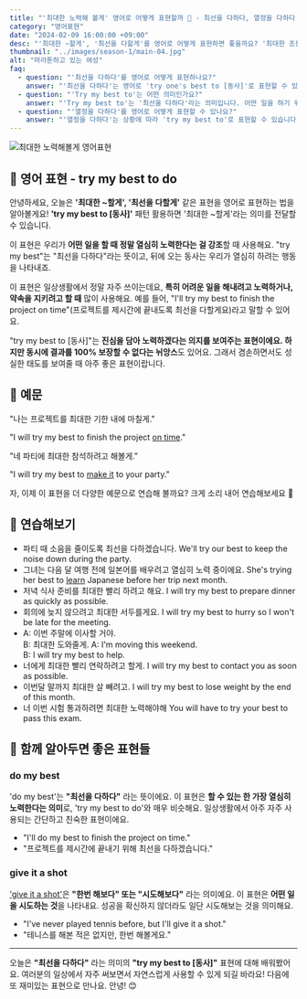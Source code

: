 ```yaml
---
title: "'최대한 노력해 볼게' 영어로 어떻게 표현할까 🎯 - 최선을 다하다, 열정을 다하다 영어로"
category: "영어표현"
date: "2024-02-09 16:00:00 +09:00"
desc: "'최대한 ~할게', '최선을 다할게'를 영어로 어떻게 표현하면 좋을까요? '최대한 조용히 할게', '이 프로젝트를 위해 최선을 다할게' 등을 영어로 표현하는 법을 배워봅시다. 다양한 예문을 통해서 연습하고 본인의 표현으로 만들어 보세요."
thumbnail: "../images/season-1/main-04.jpg"
alt: "마라톤하고 있는 여성"
faq:
  - question: "'최선을 다하다'를 영어로 어떻게 표현하나요?"
    answer: "'최선을 다하다'는 영어로 'try one's best to [동사]'로 표현할 수 있습니다. 예를 들어, 'I'll try my best to finish the project on time'은 '프로젝트를 제시간에 끝내도록 최선을 다하겠습니다'라는 의미입니다."
  - question: "'Try my best to'는 어떤 의미인가요?"
    answer: "'Try my best to'는 '최선을 다하다'라는 의미입니다. 어떤 일을 하기 위해 최대한의 노력을 기울인다는 뜻으로, 열심히 노력하겠다는 의지를 표현할 때 사용합니다."
  - question: "'열정을 다하다'를 영어로 어떻게 표현할 수 있나요?"
    answer: "'열정을 다하다'는 상황에 따라 'try my best to'로 표현할 수 있습니다. 예를 들어, '시험 합격하기 위해 열정을 다하고 있어요.'는 'I'm trying my best to pass the exam'으로 말할 수 있습니다."
---
```


![최대한 노력해볼게 영어표현](../images/season-1/main-04.jpg)

## 🌟 영어 표현 - try my best to do

안녕하세요, 오늘은 **'최대한 ~할게', '최선을 다할게'** 같은 표현을 영어로 표현하는 법을 알아볼게요! **'try my best to [동사]'** 패턴 활용하면 '최대한 ~할게'라는 의미를 전달할 수 있습니다.

이 표현은 우리가 **어떤 일을 할 때 정말 열심히 노력한다는 걸 강조**할 때 사용해요. "try my best"는 "최선을 다하다"라는 뜻이고, 뒤에 오는 동사는 우리가 열심히 하려는 행동을 나타내죠.

이 표현은 일상생활에서 정말 자주 쓰이는데요, **특히 어려운 일을 해내려고 노력하거나, 약속을 지키려고 할 때** 많이 사용해요. 예를 들어, "I'll try my best to finish the project on time"(프로젝트를 제시간에 끝내도록 최선을 다할게요)라고 말할 수 있어요.

"try my best to [동사]"는 **진심을 담아 노력하겠다는 의지를 보여주는 표현이에요. 하지만 동시에 결과를 100% 보장할 수 없다는 뉘앙스**도 있어요. 그래서 겸손하면서도 성실한 태도를 보여줄 때 아주 좋은 표현이랍니다.

## 📖 예문

"나는 프로젝트를 최대한 기한 내에 마칠게."

"I will try my best to finish the project [on time](/blog/vocab-1/043.on-time/)."

"네 파티에 최대한 참석하려고 해볼게."

"I will try my best to [make it](/blog/in-english/244.make-it/) to your party."

자, 이제 이 표현을 더 다양한 예문으로 연습해 볼까요? 크게 소리 내어 연습해보세요 🚀

## 💬 연습해보기

<ul data-interactive-list>
  <li data-interactive-item>
    <span data-toggler>파티 때 소음을 줄이도록 최선을 다하겠습니다.</span>
    <span data-answer>We'll try our best to keep the noise down during the party.</span>
  </li>
  <li data-interactive-item>
    <span data-toggler>그녀는 다음 달 여행 전에 일본어를 배우려고 열심히 노력 중이에요.</span>
    <span data-answer>She's trying her best to <a href="/blog/in-english/245.learn/">learn</a> Japanese before her trip next month.</span>
  </li>
  <li data-interactive-item>
    <span data-toggler>저녁 식사 준비를 최대한 빨리 하려고 해요.</span>
    <span data-answer>I will try my best to prepare dinner as quickly as possible.</span>
  </li>
  <li data-interactive-item>
    <span data-toggler>회의에 늦지 않으려고 최대한 서두를게요.</span>
    <span data-answer>I will try my best to hurry so I won't be late for the meeting.</span>
  </li>
  <li data-interactive-item>
    <span data-toggler>A: 이번 주말에 이사할 거야.<br>
  B: 최대한 도와줄게.</span>
    <span data-answer>A: I'm moving this weekend.<br>
  B: I will try my best to help.</span>
  </li>
  <li data-interactive-item>
    <span data-toggler>너에게 최대한 빨리 연락하려고 할게.</span>
    <span data-answer>I will try my best to contact you as soon as possible.</span>
  </li>
  <li data-interactive-item>
    <span data-toggler>이번달 말까지 최대한 살 빼려고.</span>
    <span data-answer>I will try my best to lose weight by the end of this month.</span>
  </li>
  <li data-interactive-item>
    <span data-toggler>너 이번 시험 통과하려면 최대한 노력해야해</span>
    <span data-answer>You will have to try your best to pass this exam.</span>
  </li>
</ul>

## 🤝 함께 알아두면 좋은 표현들

### do my best

'do my best'는 **"최선을 다하다"** 라는 뜻이에요. 이 표현은 **할 수 있는 한 가장 열심히 노력한다는 의미**로, 'try my best to do'와 매우 비슷해요. 일상생활에서 아주 자주 사용되는 간단하고 친숙한 표현이에요.

- "I'll do my best to finish the project on time."
- "프로젝트를 제시간에 끝내기 위해 최선을 다하겠습니다."

### give it a shot

['give it a shot'](/blog/in-english/039.give-it-a-shot/)은 **"한번 해보다" 또는 "시도해보다"** 라는 의미예요. 이 표현은 **어떤 일을 시도하는 것**을 나타내요. 성공을 확신하지 않더라도 일단 시도해보는 것을 의미해요.

- "I've never played tennis before, but I'll give it a shot."
- "테니스를 해본 적은 없지만, 한번 해볼게요."

---

오늘은 **"최선을 다하다"** 라는 의미의 **"try my best to [동사]"** 표현에 대해 배워봤어요. 여러분의 일상에서 자주 써보면서 자연스럽게 사용할 수 있게 되길 바라요! 다음에 또 재미있는 표현으로 만나요. 안녕! 😊
